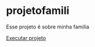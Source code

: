 # projetofamili
 Esse projeto é sobre minha familia

<a href="https://DevGabrielFerrari.github.io/projeto-eu/projetofamili/index.html">Executar projeto </a>
